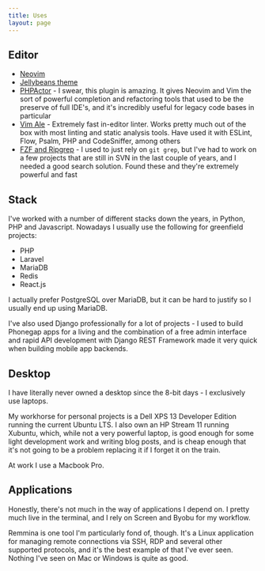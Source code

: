 ```yaml
---
title: Uses
layout: page
---
```

## Editor

* [Neovim]()
* [Jellybeans theme]()
* [PHPActor](https://phpactor.github.io/phpactor/) - I swear, this plugin is amazing. It gives Neovim and Vim the sort of powerful completion and refactoring tools that used to be the preserve of full IDE's, and it's incredibly useful for legacy code bases in particular
* [Vim Ale](https://github.com/dense-analysis/ale) - Extremely fast in-editor linter. Works pretty much out of the box with most linting and static analysis tools. Have used it with ESLint, Flow, Psalm, PHP and CodeSniffer, among others
* [FZF and Ripgrep](https://github.com/junegunn/fzf.vim) - I used to just rely on `git grep`, but I've had to work on a few projects that are still in SVN in the last couple of years, and I needed a good search solution. Found these and they're extremely powerful and fast

## Stack

I've worked with a number of different stacks down the years, in Python, PHP and Javascript. Nowadays I usually use the following for greenfield projects:

* PHP
* Laravel
* MariaDB
* Redis
* React.js

I actually prefer PostgreSQL over MariaDB, but it can be hard to justify so I usually end up using MariaDB.

I've also used Django professionally for a lot of projects - I used to build Phonegap apps for a living and the combination of a free admin interface and rapid API development with Django REST Framework made it very quick when building mobile app backends.

## Desktop

I have literally never owned a desktop since the 8-bit days - I exclusively use laptops.

My workhorse for personal projects is a Dell XPS 13 Developer Edition running the current Ubuntu LTS. I also own an HP Stream 11 running Xubuntu, which, while not a very powerful laptop, is good enough for some light development work and writing blog posts, and is cheap enough that it's not going to be a problem replacing it if I forget it on the train.

At work I use a Macbook Pro.

## Applications

Honestly, there's not much in the way of applications I depend on. I pretty much live in the terminal, and I rely on Screen and Byobu for my workflow.

Remmina is one tool I'm particularly fond of, though. It's a Linux application for managing remote connections via SSH, RDP and several other supported protocols, and it's the best example of that I've ever seen. Nothing I've seen on Mac or Windows is quite as good.